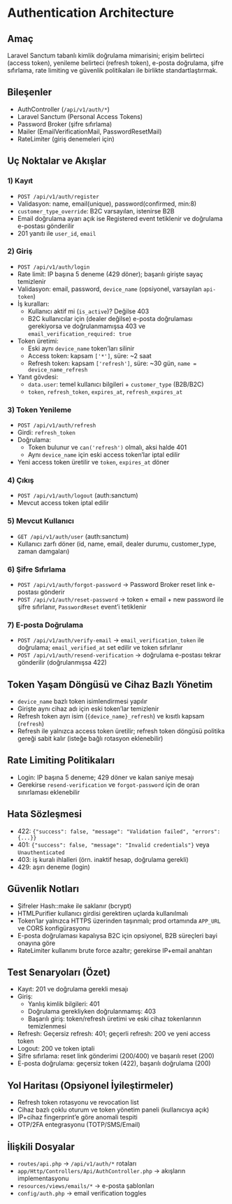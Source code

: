 # Authentication Architecture

## Amaç
Laravel Sanctum tabanlı kimlik doğrulama mimarisini; erişim belirteci (access token), yenileme belirteci (refresh token), e-posta doğrulama, şifre sıfırlama, rate limiting ve güvenlik politikaları ile birlikte standartlaştırmak.

## Bileşenler
- AuthController (`/api/v1/auth/*`)
- Laravel Sanctum (Personal Access Tokens)
- Password Broker (şifre sıfırlama)
- Mailer (EmailVerificationMail, PasswordResetMail)
- RateLimiter (giriş denemeleri için)

## Uç Noktalar ve Akışlar

### 1) Kayıt
- `POST /api/v1/auth/register`
- Validasyon: name, email(unique), password(confirmed, min:8)
- `customer_type_override`: B2C varsayılan, istenirse B2B
- Email doğrulama ayarı açık ise Registered event tetiklenir ve doğrulama e-postası gönderilir
- 201 yanıtı ile `user_id`, `email`

### 2) Giriş
- `POST /api/v1/auth/login`
- Rate limit: IP başına 5 deneme (429 döner); başarılı girişte sayaç temizlenir
- Validasyon: email, password, `device_name` (opsiyonel, varsayılan `api-token`)
- İş kuralları:
  - Kullanıcı aktif mi (`is_active`)? Değilse 403
  - B2C kullanıcılar için (dealer değilse) e-posta doğrulaması gerekiyorsa ve doğrulanmamışsa 403 ve `email_verification_required: true`
- Token üretimi:
  - Eski aynı `device_name` token’ları silinir
  - Access token: kapsam `['*']`, süre: ~2 saat
  - Refresh token: kapsam `['refresh']`, süre: ~30 gün, `name = device_name_refresh`
- Yanıt gövdesi:
  - `data.user`: temel kullanıcı bilgileri + `customer_type` (B2B/B2C)
  - `token`, `refresh_token`, `expires_at`, `refresh_expires_at`

### 3) Token Yenileme
- `POST /api/v1/auth/refresh`
- Girdi: `refresh_token`
- Doğrulama:
  - Token bulunur ve `can('refresh')` olmalı, aksi halde 401
  - Aynı `device_name` için eski access token’lar iptal edilir
- Yeni access token üretilir ve `token`, `expires_at` döner

### 4) Çıkış
- `POST /api/v1/auth/logout` (auth:sanctum)
- Mevcut access token iptal edilir

### 5) Mevcut Kullanıcı
- `GET /api/v1/auth/user` (auth:sanctum)
- Kullanıcı zarfı döner (id, name, email, dealer durumu, customer_type, zaman damgaları)

### 6) Şifre Sıfırlama
- `POST /api/v1/auth/forgot-password` → Password Broker reset link e-postası gönderir
- `POST /api/v1/auth/reset-password` → token + email + new password ile şifre sıfırlanır, `PasswordReset` event’i tetiklenir

### 7) E-posta Doğrulama
- `POST /api/v1/auth/verify-email` → `email_verification_token` ile doğrulama; `email_verified_at` set edilir ve token sıfırlanır
- `POST /api/v1/auth/resend-verification` → doğrulama e-postası tekrar gönderilir (doğrulanmışsa 422)

## Token Yaşam Döngüsü ve Cihaz Bazlı Yönetim
- `device_name` bazlı token isimlendirmesi yapılır
- Girişte aynı cihaz adı için eski token’lar temizlenir
- Refresh token ayrı isim (`{device_name}_refresh`) ve kısıtlı kapsam (`refresh`)
- Refresh ile yalnızca access token üretilir; refresh token döngüsü politika gereği sabit kalır (isteğe bağlı rotasyon eklenebilir)

## Rate Limiting Politikaları
- Login: IP başına 5 deneme; 429 döner ve kalan saniye mesajı
- Gerekirse `resend-verification` ve `forgot-password` için de oran sınırlaması eklenebilir

## Hata Sözleşmesi
- 422: `{"success": false, "message": "Validation failed", "errors": {...}}`
- 401: `{"success": false, "message": "Invalid credentials"}` veya `Unauthenticated`
- 403: iş kuralı ihlalleri (örn. inaktif hesap, doğrulama gerekli)
- 429: aşırı deneme (login)

## Güvenlik Notları
- Şifreler Hash::make ile saklanır (bcrypt)
- HTMLPurifier kullanıcı girdisi gerektiren uçlarda kullanılmalı
- Token’lar yalnızca HTTPS üzerinden taşınmalı; prod ortamında `APP_URL` ve CORS konfigürasyonu
- E-posta doğrulaması kapalıysa B2C için opsiyonel, B2B süreçleri bayi onayına göre
- RateLimiter kullanımı brute force azaltır; gerekirse IP+email anahtarı

## Test Senaryoları (Özet)
- Kayıt: 201 ve doğrulama gerekli mesajı
- Giriş:
  - Yanlış kimlik bilgileri: 401
  - Doğrulama gerekliyken doğrulanmamış: 403
  - Başarılı giriş: token/refresh üretimi ve eski cihaz tokenlarının temizlenmesi
- Refresh: Geçersiz refresh: 401; geçerli refresh: 200 ve yeni access token
- Logout: 200 ve token iptali
- Şifre sıfırlama: reset link gönderimi (200/400) ve başarılı reset (200)
- E-posta doğrulama: geçersiz token (422), başarılı doğrulama (200)

## Yol Haritası (Opsiyonel İyileştirmeler)
- Refresh token rotasyonu ve revocation list
- Cihaz bazlı çoklu oturum ve token yönetim paneli (kullanıcıya açık)
- IP+cihaz fingerprint’e göre anomali tespiti
- OTP/2FA entegrasyonu (TOTP/SMS/Email)

## İlişkili Dosyalar
- `routes/api.php` → `/api/v1/auth/*` rotaları
- `app/Http/Controllers/Api/AuthController.php` → akışların implementasyonu
- `resources/views/emails/*` → e-posta şablonları
- `config/auth.php` → email verification toggles


